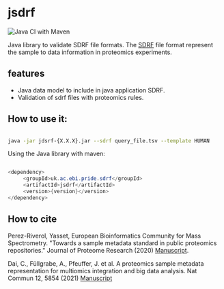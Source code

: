 # jsdrf

![Java CI with Maven](https://github.com/bigbio/jsdrf/workflows/Java%20CI%20with%20Maven/badge.svg)


Java library to validate SDRF file formats. The [SDRF](https://github.com/bigbio/proteomics-metadata-standard) file format represent the sample to data information in proteomics experiments.

## features

- Java data model to include in java application SDRF.
- Validation of sdrf files with proteomics rules.


## How to use it:

```bash

java -jar jdsrf-{X.X.X}.jar --sdrf query_file.tsv --template HUMAN

```

Using the Java library with maven:

```java

<dependency>
     <groupId>uk.ac.ebi.pride.sdrf</groupId>
     <artifactId>jsdrf</artifactId>
     <version>{version}</version>
</dependency>

```

## How to cite

Perez-Riverol, Yasset, European Bioinformatics Community for Mass Spectrometry. "Towards a sample metadata standard in public proteomics repositories." Journal of Proteome Research (2020) [Manuscript](https://pubs.acs.org/doi/abs/10.1021/acs.jproteome.0c00376).

Dai, C., Füllgrabe, A., Pfeuffer, J. et al. A proteomics sample metadata representation for multiomics integration and big data analysis. Nat Commun 12, 5854 (2021) [Manuscript](https://www.nature.com/articles/s41467-021-26111-3.pdf)

